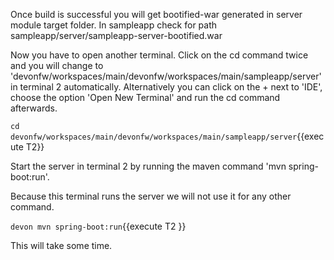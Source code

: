 Once build is successful you will get bootified-war generated in server module target folder. In sampleapp check for path sampleapp/server/sampleapp-server-bootified.war




Now you have to open another terminal. Click on the cd command twice and you will change to &#39;devonfw/workspaces/main/devonfw/workspaces/main/sampleapp/server&#39; in terminal 2 automatically. Alternatively you can click on the + next to &#39;IDE&#39;, choose the option &#39;Open New Terminal&#39; and run the cd command afterwards. 


`cd devonfw/workspaces/main/devonfw/workspaces/main/sampleapp/server`{{execute T2}}

Start the server in terminal 2 by running the maven command 'mvn spring-boot:run'.

Because this terminal runs the server we will not use it for any other command.
 

`devon mvn spring-boot:run`{{execute T2 }}

This will take some time.

